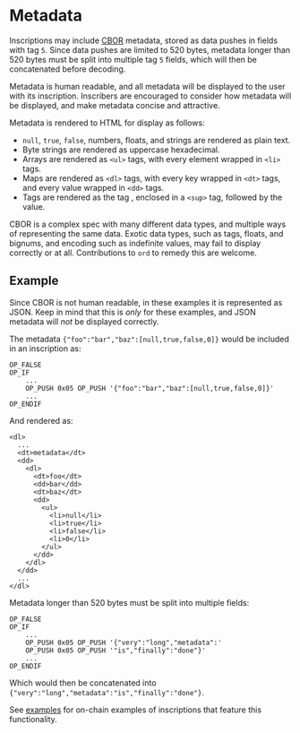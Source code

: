 Metadata
========

Inscriptions may include [CBOR](https://cbor.io/) metadata, stored as data
pushes in fields with tag `5`. Since data pushes are limited to 520 bytes,
metadata longer than 520 bytes must be split into multiple tag `5` fields,
which will then be concatenated before decoding.

Metadata is human readable, and all metadata will be displayed to the user with
its inscription. Inscribers are encouraged to consider how metadata will be
displayed, and make metadata concise and attractive.

Metadata is rendered to HTML for display as follows:

- `null`, `true`, `false`, numbers, floats, and strings are rendered as plain
  text.
- Byte strings are rendered as uppercase hexadecimal.
- Arrays are rendered as `<ul>` tags, with every element wrapped in `<li>`
  tags.
- Maps are rendered as `<dl>` tags, with every key wrapped in `<dt>` tags, and
  every value wrapped in `<dd>` tags.
- Tags are rendered as the tag , enclosed in a `<sup>` tag, followed by the
  value.

CBOR is a complex spec with many different data types, and multiple ways of
representing the same data. Exotic data types, such as tags, floats, and
bignums, and encoding such as indefinite values, may fail to display correctly
or at all. Contributions to `ord` to remedy this are welcome.

Example
-------

Since CBOR is not human readable, in these examples it is represented as JSON.
Keep in mind that this is *only* for these examples, and JSON metadata will
*not* be displayed correctly.

The metadata `{"foo":"bar","baz":[null,true,false,0]}` would be included in an inscription as:

```
OP_FALSE
OP_IF
    ...
    OP_PUSH 0x05 OP_PUSH '{"foo":"bar","baz":[null,true,false,0]}'
    ...
OP_ENDIF
```

And rendered as:

```
<dl>
  ...
  <dt>metadata</dt>
  <dd>
    <dl>
      <dt>foo</dt>
      <dd>bar</dd>
      <dt>baz</dt>
      <dd>
        <ul>
          <li>null</li>
          <li>true</li>
          <li>false</li>
          <li>0</li>
        </ul>
      </dd>
    </dl>
  </dd>
  ...
</dl>
```

Metadata longer than 520 bytes must be split into multiple fields:

```
OP_FALSE
OP_IF
    ...
    OP_PUSH 0x05 OP_PUSH '{"very":"long","metadata":'
    OP_PUSH 0x05 OP_PUSH '"is","finally":"done"}'
    ...
OP_ENDIF
```

Which would then be concatenated into
`{"very":"long","metadata":"is","finally":"done"}`.


See
[examples](examples.md#metdata) for on-chain examples of inscriptions that feature this functionality.